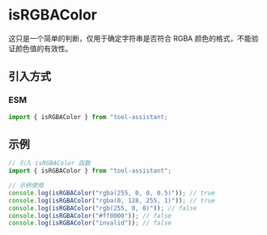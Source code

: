 # isRGBAColor

这只是一个简单的判断，仅用于确定字符串是否符合 RGBA 颜色的格式，不能验证颜色值的有效性。

## 引入方式

<!-- ### CJS

```javascript
const { isRGBAColor } = require("tool-assistant");
``` -->

### ESM

```javascript
import { isRGBAColor } from "tool-assistant;
```

## 示例

```javascript
// 引入 isRGBAColor 函数
import { isRGBAColor } from "tool-assistant";

// 示例使用
console.log(isRGBAColor("rgba(255, 0, 0, 0.5)")); // true
console.log(isRGBAColor("rgba(0, 128, 255, 1)")); // true
console.log(isRGBAColor("rgb(255, 0, 0)")); // false
console.log(isRGBAColor("#ff0000")); // false
console.log(isRGBAColor("invalid")); // false
```
